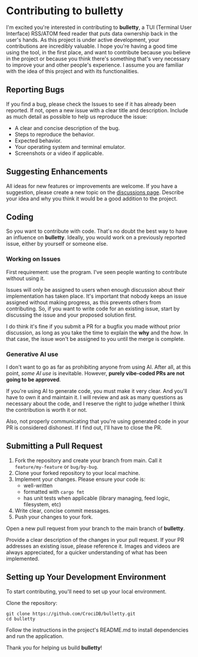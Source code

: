 # Contributing to bulletty

I'm excited you're interested in contributing to **bulletty**, a TUI (Terminal User Interface) RSS/ATOM feed reader that puts data ownership back in the user's hands. As this project is under active development, your contributions are incredibly valuable. I hope you're having a good time using the tool, in the first place, and want to contribute because you believe in the project or because you think there's something that's very necessary to improve your and other people's experience. I assume you are familiar with the idea of this project and with its functionalities.

## Reporting Bugs

If you find a bug, please check the Issues to see if it has already been reported. If not, open a new issue with a clear title and description. Include as much detail as possible to help us reproduce the issue:

- A clear and concise description of the bug.
- Steps to reproduce the behavior.
- Expected behavior.
- Your operating system and terminal emulator.
- Screenshots or a video if applicable.

## Suggesting Enhancements

All ideas for new features or improvements are welcome. If you have a suggestion, please create a new topic on the [discussions page](https://github.com/CrociDB/bulletty/discussions). Describe your idea and why you think it would be a good addition to the project.

## Coding

So you want to contribute with code. That's no doubt the best way to have an influence on **bulletty**. Ideally, you would work on a previously reported issue, either by yourself or someone else.

### Working on Issues

First requirement: use the program. I've seen people wanting to contribute without using it.

Issues will only be assigned to users when enough discussion about their implementation has taken place. It's important that nobody keeps an issue assigned without making progress, as this prevents others from contributing. So, if you want to write code for an existing issue, start by discussing the issue and your proposed solution first.

I do think it's fine if you submit a PR for a bugfix you made without prior discussion, as long as you take the time to explain the **why** and the *how*. In that case, the issue won't be assigned to you until the merge is complete.

### Generative AI use

I don't want to go as far as prohibiting anyone from using AI. After all, at this point, _some AI use_ is inevitable. However, **purely vibe-coded PRs are not going to be approved**.

If you're using AI to generate code, you must make it very clear. And you'll have to own it and maintain it. I will review and ask as many questions as necessary about the code, and I reserve the right to judge whether I think the contribution is worth it or not.

Also, not properly communicating that you're using generated code in your PR is considered dishonest. If I find out, I'll have to close the PR.

## Submitting a Pull Request

1. Fork the repository and create your branch from main. Call it `feature/my-feature` or `bug/by-bug`.
2. Clone your forked repository to your local machine.
3. Implement your changes. Please ensure your code is:
    - well-written
    - formatted with `cargo fmt`
    - has unit tests when applicable (library managing, feed logic, filesystem, etc)
4. Write clear, concise commit messages.
5. Push your changes to your fork.

Open a new pull request from your branch to the main branch of **bulletty**.

Provide a clear description of the changes in your pull request. If your PR addresses an existing issue, please reference it. Images and videos are always appreciated, for a quicker understanding of what has been implemented. 

## Setting up Your Development Environment

To start contributing, you'll need to set up your local environment.

Clone the repository:

```shell
git clone https://github.com/CrociDB/bulletty.git
cd bulletty
```

Follow the instructions in the project's README.md to install dependencies and run the application.

Thank you for helping us build **bulletty**!
